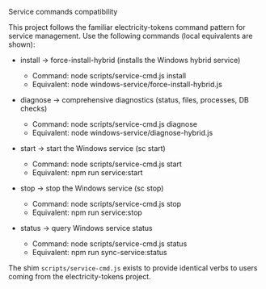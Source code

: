 Service commands compatibility

This project follows the familiar electricity-tokens command pattern for service management. Use the following commands (local equivalents are shown):

- install  -> force-install-hybrid (installs the Windows hybrid service)
  - Command: node scripts/service-cmd.js install
  - Equivalent: node windows-service/force-install-hybrid.js

- diagnose -> comprehensive diagnostics (status, files, processes, DB checks)
  - Command: node scripts/service-cmd.js diagnose
  - Equivalent: node windows-service/diagnose-hybrid.js

- start    -> start the Windows service (sc start)
  - Command: node scripts/service-cmd.js start
  - Equivalent: npm run service:start

- stop     -> stop the Windows service (sc stop)
  - Command: node scripts/service-cmd.js stop
  - Equivalent: npm run service:stop

- status   -> query Windows service status
  - Command: node scripts/service-cmd.js status
  - Equivalent: npm run sync-service:status

The shim `scripts/service-cmd.js` exists to provide identical verbs to users coming from the electricity-tokens project.
